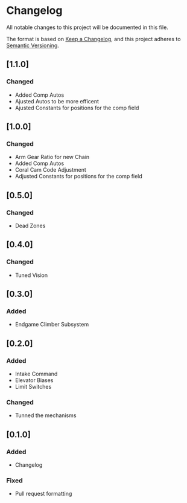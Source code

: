 # Changelog

All notable changes to this project will be documented in this file.

The format is based on [Keep a Changelog](https://keepachangelog.com/en/1.1.0/),
and this project adheres to [Semantic Versioning](https://semver.org/spec/v2.0.0.html).

## [1.1.0]
### Changed
 - Added Comp Autos
 - Ajusted Autos to be more efficent
 - Ajusted Constants for positions for the comp field

## [1.0.0]
### Changed
- Arm Gear Ratio for new Chain
- Added Comp Autos
- Coral Cam Code Adjustment
- Adjusted Constants for positions for the comp field

## [0.5.0]
### Changed
- Dead Zones

## [0.4.0]
### Changed
- Tuned Vision

## [0.3.0]
### Added
- Endgame Climber Subsystem

## [0.2.0]
### Added
- Intake Command
- Elevator Biases
- Limit Switches

### Changed
- Tunned the mechanisms

## [0.1.0]
### Added
- Changelog

### Fixed
- Pull request formatting
